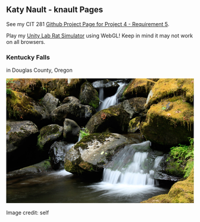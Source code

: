 ## Katy Nault - knault Pages

See my CIT 281 [Github Project Page for Project 4 - Requirement 5](https://uo-cit.github.io/p4-knault/index.html).

Play my [Unity Lab Rat Simulator](http://pages.uoregon.edu/knault/GameArt/LabRatWebGL/) using WebGL! Keep in mind it may not work on all browsers.

### Kentucky Falls

in Douglas County, Oregon

![Kentucky Falls in Douglas County, Oregon](images/kentucky_falls.jpg)

Image credit: self
